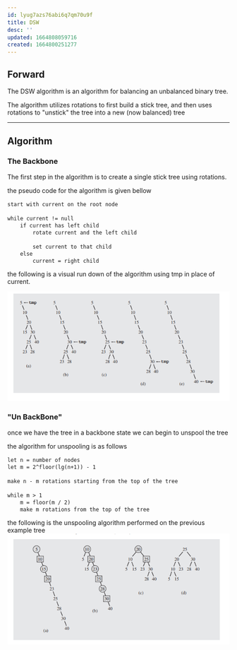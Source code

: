 ```yaml
---
id: lyug7azs76abi6q7qm70u9f
title: DSW
desc: ''
updated: 1664808059716
created: 1664800251277
---
```


## Forward

The DSW algorithm is an algorithm for balancing an unbalanced binary tree.

The algorithm utilizes rotations to first build a stick tree, and then uses rotations to "unstick" the tree
into a new (now balanced) tree

---

## Algorithm

### The Backbone

The first step in the algorithm is to create a single stick tree using rotations.

the pseudo code for the algorithm is given bellow

    start with current on the root node

    while current != null
        if current has left child
            rotate current and the left child
            
            set current to that child
        else
            current = right child

the following is a visual run down of the algorithm using tmp in place of current.

![alt](./assets/images/backbone_generation.png)

### "Un BackBone"

once we have the tree in a backbone state
we can begin to unspool the tree

the algorithm for unspooling is as follows

    let n = number of nodes
    let m = 2^floor(lg(n+1)) - 1

    make n - m rotations starting from the top of the tree

    while m > 1
        m = floor(m / 2)
        make m rotations from the top of the tree

the following is the unspooling algorithm performed on the previous example tree
![alt](assets/images/morris_unback_example.png)
